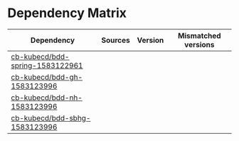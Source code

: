 # Dependency Matrix

Dependency | Sources | Version | Mismatched versions
---------- | ------- | ------- | -------------------
[cb-kubecd/bdd-spring-1583122961](https://github.com/cb-kubecd/bdd-spring-1583122961.git) |  | []() | 
[cb-kubecd/bdd-gh-1583123996](https://github.com/cb-kubecd/bdd-gh-1583123996.git) |  | []() | 
[cb-kubecd/bdd-nh-1583123996](https://github.com/cb-kubecd/bdd-nh-1583123996.git) |  | []() | 
[cb-kubecd/bdd-sbhg-1583123996](https://github.com/cb-kubecd/bdd-sbhg-1583123996.git) |  | []() | 
